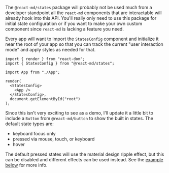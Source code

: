 The `@react-md/states` package will probably not be used much from a developer
standpoint all the `react-md` components that are interactable will already hook
into this API. You'll really only need to use this package for initial state
configuration or if you want to make your own custom component since `react-md`
is lacking a feature you need.

Every app will want to import the `StatesConfig` component and initialize it
near the root of your app so that you can track the current "user interaction
mode" and apply styles as needed for that.

```tsx
import { render } from "react-dom";
import { StatesConfig } from "@react-md/states";

import App from "./App";

render(
  <StatesConfig>
    <App />
  </StatesConfig>,
  document.getElementById("root")
);
```

Since this isn't very exciting to see as a demo, I'll update it a little bit to
include a `Button` from `@react-md/button` to show the built in states. The
default state types are:

- keyboard focus only
- pressed via mouse, touch, or keyboard
- hover

The default pressed states will use the material design ripple effect, but this
can be disabled and different effects can be used instead. See the
[example below](#disabling-ripple-effect) for more info.
